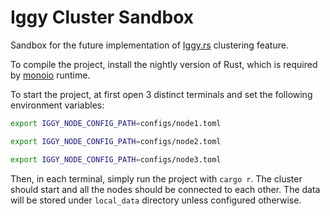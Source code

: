 # Iggy Cluster Sandbox

Sandbox for the future implementation of [Iggy.rs](https://iggy.rs) clustering feature.

To compile the project, install the nightly version of Rust, which is required by [monoio](https://github.com/bytedance/monoio) runtime.

To start the project, at first open 3 distinct terminals and set the following environment variables:

```bash
export IGGY_NODE_CONFIG_PATH=configs/node1.toml
```

```bash
export IGGY_NODE_CONFIG_PATH=configs/node2.toml
```

```bash
export IGGY_NODE_CONFIG_PATH=configs/node3.toml
```

Then, in each terminal, simply run the project with `cargo r`.
The cluster should start and all the nodes should be connected to each other.
The data will be stored under `local_data` directory unless configured otherwise.